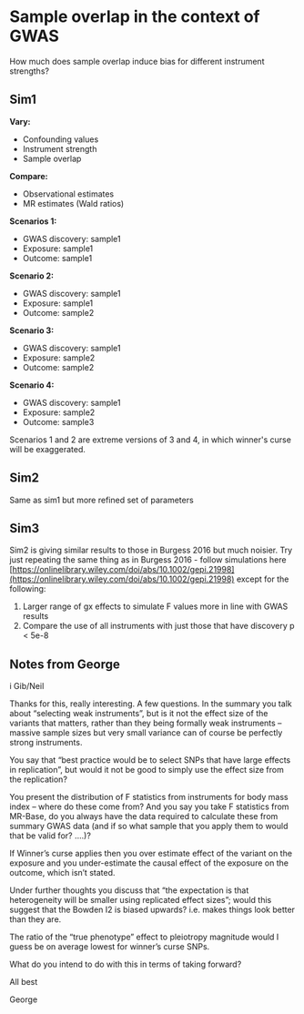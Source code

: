 # Sample overlap in the context of GWAS

How much does sample overlap induce bias for different instrument strengths?

## Sim1

**Vary:**

- Confounding values
- Instrument strength
- Sample overlap

**Compare:**

- Observational estimates
- MR estimates (Wald ratios)

**Scenarios 1:**

- GWAS discovery: sample1
- Exposure: sample1
- Outcome: sample1

**Scenario 2:**

- GWAS discovery: sample1
- Exposure: sample1
- Outcome: sample2

**Scenario 3:**

- GWAS discovery: sample1
- Exposure: sample2
- Outcome: sample2

**Scenario 4:**

- GWAS discovery: sample1
- Exposure: sample2
- Outcome: sample3


Scenarios 1 and 2 are extreme versions of 3 and 4, in which winner's curse will be exaggerated.


## Sim2

Same as sim1 but more refined set of parameters

## Sim3 

Sim2 is giving similar results to those in Burgess 2016 but much noisier. Try just repeating the same thing as in Burgess 2016 - follow simulations here [https://onlinelibrary.wiley.com/doi/abs/10.1002/gepi.21998](https://onlinelibrary.wiley.com/doi/abs/10.1002/gepi.21998) except for the following:

1. Larger range of gx effects to simulate F values more in line with GWAS results
2. Compare the use of all instruments with just those that have discovery p < 5e-8



## Notes from George

i Gib/Neil
 
Thanks for this, really interesting.  A few questions.  In the summary you talk about “selecting weak instruments”, but is it not the effect size of the variants that matters, rather than they being formally weak instruments – massive sample sizes but very small variance can of course be perfectly strong instruments.

You say that “best practice would be to select SNPs that have large effects in replication”, but would it not be good to simply use the effect size from the replication?  
 
You present the distribution of F statistics from instruments for body mass index – where do these come from?  And you say you take F statistics from MR-Base, do you always have the data required to calculate these from summary GWAS data (and if so what sample that you apply them to would that be valid for? ….)? 
 
If Winner’s curse applies then you over estimate effect of the variant on the exposure and you under-estimate the causal effect of the exposure on the outcome, which isn’t stated.
 
Under further thoughts you discuss that “the expectation is that heterogeneity will be smaller using replicated effect sizes”; would this suggest that the Bowden I2 is biased upwards?  i.e. makes things look better than they are. 
 
The ratio of the “true phenotype” effect to pleiotropy magnitude would I guess be on average lowest for winner’s curse SNPs.
 
What do you intend to do with this in terms of taking forward?
 
All best

George
 